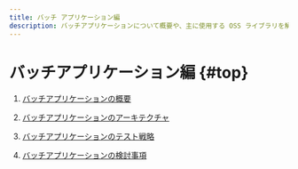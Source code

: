 ```yaml
---
title: バッチ アプリケーション編
description: バッチアプリケーションについて概要や、主に使用する OSS ライブラリを解説します。
---
```


# バッチアプリケーション編 {#top}

1. [バッチアプリケーションの概要](batch-application-overview.md)

1. [バッチアプリケーションのアーキテクチャ](batch-application-architecture.md)

1. [バッチアプリケーションのテスト戦略](batch-application-test-strategy.md)

1. [バッチアプリケーションの検討事項](batch-application-consideration.md)
